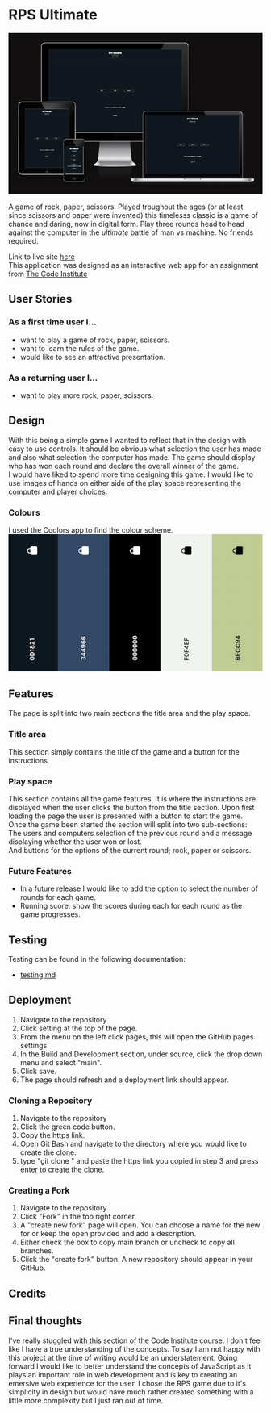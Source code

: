 # RPS Ultimate

![preview of page](/assets/images/readme/preview.png)

A game of rock, paper, scissors. Played troughout the ages (or at least since scissors and paper were invented) this timelesss classic is a game of chance and daring, now in digital form. Play three rounds head to head against the computer in the _ultimate_ battle of man vs machine. No friends required.

Link to live site [here](https://marcwalterdev.github.io/RPSultimate/) \
This application was designed as an interactive web app for an assignment from [The Code Institute](https://www.codeinstitute.net)

## User Stories

### As a first time user I...

- want to play a game of rock, paper, scissors.
- want to learn the rules of the game.
- would like to see an attractive presentation.

### As a returning user I...

- want to play more rock, paper, scissors.

## Design

With this being a simple game I wanted to reflect that in the design with easy to use controls. It should be obvious what selection the user has made and also what selection the computer has made. The game should display who has won each round and declare the overall winner of the game. \
I would have liked to spend more time designing this game. I would like to use images of hands on either side of the play space representing the computer and player choices.

### Colours

I used the Coolors app to find the colour scheme. \
![colour pallette](/assets/images/readme/pallette.jpeg)

## Features

The page is split into two main sections the title area and the play space.

### Title area

This section simply contains the title of the game and a button for the instructions

### Play space

This section contains all the game features. It is where the instructions are displayed when the user clicks the button from the title section.
Upon first loading the page the user is presented with a button to start the game. \
Once the game been started the section will split into two sub-sections: \
The users and computers selection of the previous round and a message displaying whether the user won or lost. \
And buttons for the options of the current round; rock, paper or scissors.

### Future Features

- In a future release I would like to add the option to select the number of rounds for each game.
- Running score: show the scores during each for each round as the game progresses.

## Testing

Testing can be found in the following documentation:

- [testing.md](/testing.md)

## Deployment

1. Navigate to the repository.
2. Click setting at the top of the page.
3. From the menu on the left click pages, this will open the GitHub pages settings.
4. In the Build and Development section, under source, click the drop down menu and select "main".
5. Click save.
6. The page should refresh and a deployment link should appear.

### Cloning a Repository

1. Navigate to the repository
2. Click the green code button.
3. Copy the https link.
4. Open Git Bash and navigate to the directory where you would like to create the clone.
5. type "git clone " and paste the https link you copied in step 3 and press enter to create the clone.

### Creating a Fork

1. Navigate to the repository.
2. Click "Fork" in the top right corner.
3. A "create new fork" page will open. You can choose a name for the new for or keep the open provided and add a description.
4. Either check the box to copy main branch or uncheck to copy all branches.
5. Click the "create fork" button. A new repository should appear in your GitHub.

## Credits

## Final thoughts

I've really stuggled with this section of the Code Institute course. I don't feel like I have a true understanding of the concepts. To say I am not happy with this project at the time of writing would be an understatement. Going forward I would like to better understand the concepts of JavaScript as it plays an important role in web development and is key to creating an emersive web experience for the user. I chose the RPS game due to it's simplicity in design but would have much rather created something with a little more complexity but I just ran out of time.
